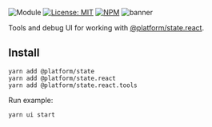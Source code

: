 ![Module](https://img.shields.io/badge/%40platform-state.react.tools-%23EA4E7E.svg)
[![License: MIT](https://img.shields.io/badge/license-MIT-blue.svg)](https://opensource.org/licenses/MIT)
[![NPM](https://img.shields.io/npm/v/@platform/state.react.tools.svg?colorB=blue&style=flat)](https://www.npmjs.com/package/@platform/state.react.tools)
![banner](https://platform.sfo2.digitaloceanspaces.com/repo-banners/state.react.tools.png)

Tools and debug UI for working with [@platform/state.react](../state.react).




## Install

    yarn add @platform/state
    yarn add @platform/state.react
    yarn add @platform/state.react.tools

Run example:

    yarn ui start

<p>&nbsp;<p>



